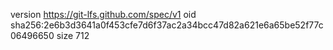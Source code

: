 version https://git-lfs.github.com/spec/v1
oid sha256:2e6b3d3641a0f453cfe7d6f37ac2a34bcc47d82a621e6a65be52f77c06496650
size 712
